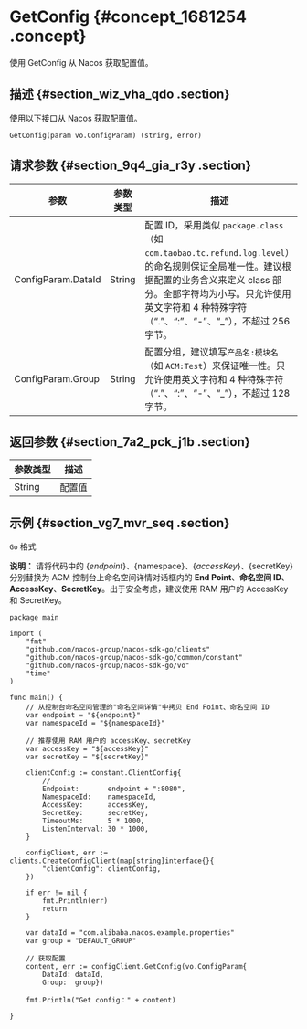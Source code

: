 # GetConfig {#concept_1681254 .concept}

使用 GetConfig 从 Nacos 获取配置值。

## 描述 {#section_wiz_vha_qdo .section}

使用以下接口从 Nacos 获取配置值。

``` {#codeblock_jt9_mmz_n8c}
GetConfig(param vo.ConfigParam) (string, error)
```

## 请求参数 {#section_9q4_gia_r3y .section}

|参数|参数类型|描述|
|--|----|--|
|ConfigParam.DataId|String|配置 ID，采用类似 `package.class`（如 `com.taobao.tc.refund.log.level`）的命名规则保证全局唯一性。建议根据配置的业务含义来定义 class 部分。全部字符均为小写。只允许使用英文字符和 4 种特殊字符（“.”、“:”、“-”、“\_”），不超过 256 字节。|
|ConfigParam.Group|String|配置分组，建议填写`产品名:模块名`（如 `ACM:Test`）来保证唯一性。只允许使用英文字符和 4 种特殊字符（“.”、“:”、“-”、“\_”），不超过 128 字节。|

## 返回参数 {#section_7a2_pck_j1b .section}

|参数类型|描述|
|----|--|
|String|配置值|

## 示例 {#section_vg7_mvr_seq .section}

`Go` 格式

**说明：** 请将代码中的 $\{endpoint\}、$\{namespace\}、$\{accessKey\}、$\{secretKey\} 分别替换为 ACM 控制台上命名空间详情对话框内的 **End Point**、**命名空间 ID**、**AccessKey**、**SecretKey**。出于安全考虑，建议使用 RAM 用户的 AccessKey 和 SecretKey。

``` {#codeblock_2od_pjg_ko8}
package main

import (
    "fmt"
    "github.com/nacos-group/nacos-sdk-go/clients"
    "github.com/nacos-group/nacos-sdk-go/common/constant"
    "github.com/nacos-group/nacos-sdk-go/vo"
    "time"
)

func main() {
    // 从控制台命名空间管理的"命名空间详情"中拷贝 End Point、命名空间 ID
    var endpoint = "${endpoint}"
    var namespaceId = "${namespaceId}"

    // 推荐使用 RAM 用户的 accessKey、secretKey
    var accessKey = "${accessKey}"
    var secretKey = "${secretKey}"

    clientConfig := constant.ClientConfig{
        //
        Endpoint:       endpoint + ":8080",
        NamespaceId:    namespaceId,
        AccessKey:      accessKey,
        SecretKey:      secretKey,
        TimeoutMs:      5 * 1000,
        ListenInterval: 30 * 1000,
    }

    configClient, err := clients.CreateConfigClient(map[string]interface{}{
        "clientConfig": clientConfig,
    })

    if err != nil {
        fmt.Println(err)
        return
    }

    var dataId = "com.alibaba.nacos.example.properties"
    var group = "DEFAULT_GROUP"

    // 获取配置
    content, err := configClient.GetConfig(vo.ConfigParam{
        DataId: dataId,
        Group:  group})

    fmt.Println("Get config：" + content)

} 
```

